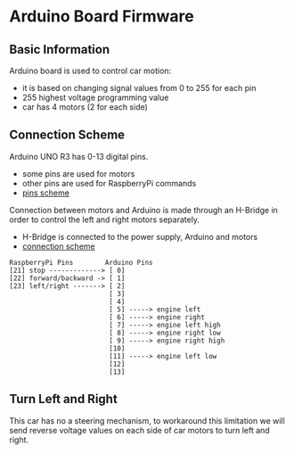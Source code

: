 # Arduino Board Firmware

## Basic Information
Arduino board is used to control car motion:
- it is based on changing signal values from 0 to 255 for each pin
- 255 highest voltage programming value
- car has 4 motors (2 for each side)

## Connection Scheme
Arduino UNO R3 has 0-13 digital pins.
- some pins are used for motors
- other pins are used for RaspberryPi commands
- [pins scheme](https://store-usa.arduino.cc/products/arduino-uno-rev3)

Connection between motors and Arduino is made through an H-Bridge in order to control the left and right motors separately.
- H-Bridge is connected to the power supply, Arduino and motors
- [connection scheme](https://howtomechatronics.com/tutorials/arduino/arduino-dc-motor-control-tutorial-l298n-pwm-h-bridge/)
  
```
RaspberryPi Pins        Arduino Pins
[21] stop -------------> [ 0]
[22] forward/backward -> [ 1]
[23] left/right -------> [ 2]
                         [ 3]
                         [ 4]
                         [ 5] -----> engine left
                         [ 6] -----> engine right
                         [ 7] -----> engine left high
                         [ 8] -----> engine right low
                         [ 9] -----> engine right high
                         [10]
                         [11] -----> engine left low
                         [12]
                         [13]
```

## Turn Left and Right
This car has no a steering mechanism, to workaround this limitation we will send reverse voltage values on each side of car motors to turn left and right.
